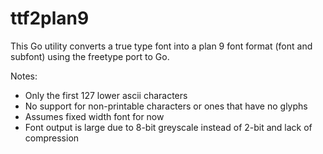 ttf2plan9
==

This Go utility converts a true type font into a plan 9 font format (font and subfont)
 using the freetype port to Go.

Notes:
* Only the first 127 lower ascii characters
* No support for non-printable characters or ones that have no glyphs
* Assumes fixed width font for now
* Font output is large due to 8-bit greyscale instead of 2-bit and lack of compression

